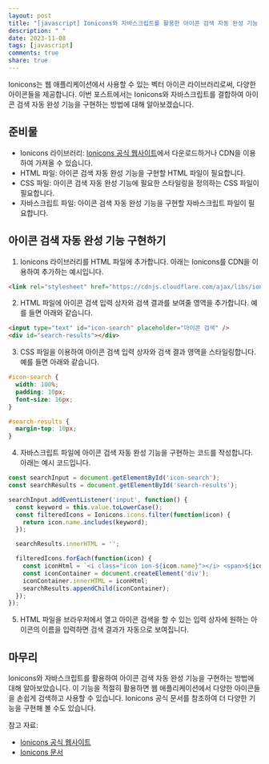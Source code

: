 ```yaml
---
layout: post
title: "[javascript] Ionicons와 자바스크립트를 활용한 아이콘 검색 자동 완성 기능 구현 방법"
description: " "
date: 2023-11-08
tags: [javascript]
comments: true
share: true
---
```


Ionicons는 웹 애플리케이션에서 사용할 수 있는 벡터 아이콘 라이브러리로써, 다양한 아이콘들을 제공합니다. 이번 포스트에서는 Ionicons와 자바스크립트를 결합하여 아이콘 검색 자동 완성 기능을 구현하는 방법에 대해 알아보겠습니다.

## 준비물

- Ionicons 라이브러리: [Ionicons 공식 웹사이트](https://ionicons.com/)에서 다운로드하거나 CDN을 이용하여 가져올 수 있습니다.
- HTML 파일: 아이콘 검색 자동 완성 기능을 구현할 HTML 파일이 필요합니다.
- CSS 파일: 아이콘 검색 자동 완성 기능에 필요한 스타일링을 정의하는 CSS 파일이 필요합니다.
- 자바스크립트 파일: 아이콘 검색 자동 완성 기능을 구현할 자바스크립트 파일이 필요합니다.

## 아이콘 검색 자동 완성 기능 구현하기

1. Ionicons 라이브러리를 HTML 파일에 추가합니다. 아래는 Ionicons를 CDN을 이용하여 추가하는 예시입니다.

```html
<link rel="stylesheet" href="https://cdnjs.cloudflare.com/ajax/libs/ionicons/5.5.3/css/ionicons.min.css" integrity="sha512-..." crossorigin="anonymous" />
```

2. HTML 파일에 아이콘 검색 입력 상자와 검색 결과를 보여줄 영역을 추가합니다. 예를 들면 아래와 같습니다.

```html
<input type="text" id="icon-search" placeholder="아이콘 검색" />
<div id="search-results"></div>
```

3. CSS 파일을 이용하여 아이콘 검색 입력 상자와 검색 결과 영역을 스타일링합니다. 예를 들면 아래와 같습니다.

```css
#icon-search {
  width: 100%;
  padding: 10px;
  font-size: 16px;
}

#search-results {
  margin-top: 10px;
}
```

4. 자바스크립트 파일에 아이콘 검색 자동 완성 기능을 구현하는 코드를 작성합니다. 아래는 예시 코드입니다.

```javascript
const searchInput = document.getElementById('icon-search');
const searchResults = document.getElementById('search-results');

searchInput.addEventListener('input', function() {
  const keyword = this.value.toLowerCase();
  const filteredIcons = Ionicons.icons.filter(function(icon) {
    return icon.name.includes(keyword);
  });

  searchResults.innerHTML = '';

  filteredIcons.forEach(function(icon) {
    const iconHtml = `<i class="icon ion-${icon.name}"></i> <span>${icon.name}</span>`;
    const iconContainer = document.createElement('div');
    iconContainer.innerHTML = iconHtml;
    searchResults.appendChild(iconContainer);
  });
});
```

5. HTML 파일을 브라우저에서 열고 아이콘 검색을 할 수 있는 입력 상자에 원하는 아이콘의 이름을 입력하면 검색 결과가 자동으로 보여집니다.

## 마무리

Ionicons와 자바스크립트를 활용하여 아이콘 검색 자동 완성 기능을 구현하는 방법에 대해 알아보았습니다. 이 기능을 적절히 활용하면 웹 애플리케이션에서 다양한 아이콘들을 손쉽게 검색하고 사용할 수 있습니다. Ionicons 공식 문서를 참조하여 더 다양한 기능을 구현해 볼 수도 있습니다.

참고 자료:
- [Ionicons 공식 웹사이트](https://ionicons.com/)
- [Ionicons 문서](https://ionicons.com/docs/)